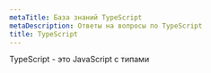 ```yaml
---
metaTitle: База знаний TypeScript
metaDescription: Ответы на вопросы по TypeScript
title: TypeScript
---
```


TypeScript - это JavaScript с типами
